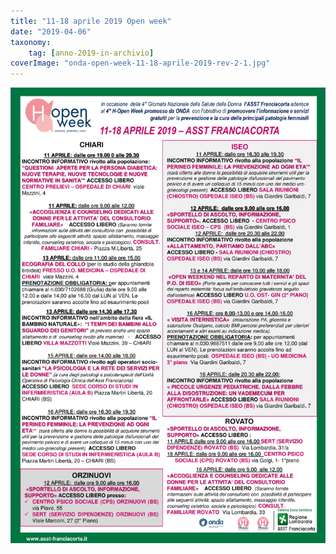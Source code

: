 ```yaml
---
title: "11-18 aprile 2019 Open week"
date: "2019-04-06"
taxonomy: 
    tag: [anno-2019-in-archivio]
coverImage: "onda-open-week-11-18-aprile-2019-rev-2-1.jpg"
---
```


![](images/onda-open-week-11-18-aprile-2019-rev-2-1.jpg)
